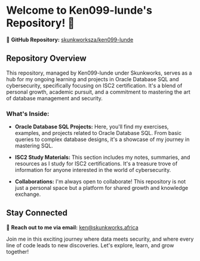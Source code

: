 # Welcome to Ken099-lunde's Repository! 🌟

🔗 **GitHub Repository:** [skunkworksza/ken099-lunde](https://github.com/skunkworksza/ken099-lunde)

## Repository Overview

This repository, managed by Ken099-lunde under Skunkworks, serves as a hub for my ongoing learning and projects in Oracle Database SQL and cybersecurity, specifically focusing on ISC2 certification. It's a blend of personal growth, academic pursuit, and a commitment to mastering the art of database management and security.

### What's Inside:

- **Oracle Database SQL Projects:** Here, you'll find my exercises, examples, and projects related to Oracle Database SQL. From basic queries to complex database designs, it's a showcase of my journey in mastering SQL.

- **ISC2 Study Materials:** This section includes my notes, summaries, and resources as I study for ISC2 certifications. It's a treasure trove of information for anyone interested in the world of cybersecurity.

- **Collaborations:** I'm always open to collaborate! This repository is not just a personal space but a platform for shared growth and knowledge exchange.

## Stay Connected

📧 **Reach out to me via email:** [ken@skunkworks.africa](mailto:ken@skunkworks.africa)

Join me in this exciting journey where data meets security, and where every line of code leads to new discoveries. Let's explore, learn, and grow together!

